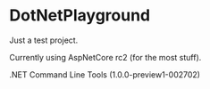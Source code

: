 # DotNetPlayground

Just a test project.

Currently using AspNetCore rc2 (for the most stuff).

.NET Command Line Tools (1.0.0-preview1-002702)
